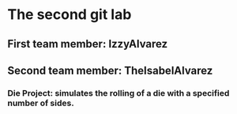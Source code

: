 # The second git lab
## First team member: IzzyAlvarez
## Second team member: TheIsabelAlvarez
### Die Project: simulates the rolling of a die with a specified number of sides.
